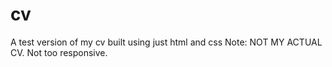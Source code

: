 # cv
A test version of my cv built using just html and css
Note: NOT MY ACTUAL CV.
Not too responsive.
